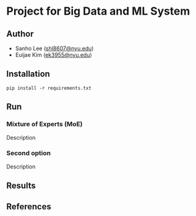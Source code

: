 # Project for Big Data and ML System

## Author

- Sanho Lee (shl8607@nyu.edu)
- Euijae Kim (ek3955@nyu.edu)

## Installation

```
pip install -r requirements.txt
```

## Run

### Mixture of Experts (MoE)

Description

### Second option 

Description

## Results

<insert graph>

## References

